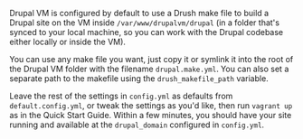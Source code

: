 Drupal VM is configured by default to use a Drush make file to build a Drupal site on the VM inside `/var/www/drupalvm/drupal` (in a folder that's synced to your local machine, so you can work with the Drupal codebase either locally or inside the VM).

You can use any make file you want, just copy it or symlink it into the root of the Drupal VM folder with the filename `drupal.make.yml`. You can also set a separate path to the makefile using the `drush_makefile_path` variable.

Leave the rest of the settings in `config.yml` as defaults from `default.config.yml`, or tweak the settings as you'd like, then run `vagrant up` as in the Quick Start Guide. Within a few minutes, you should have your site running and available at the `drupal_domain` configured in `config.yml`.
